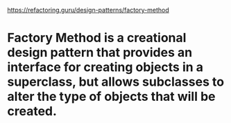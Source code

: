 https://refactoring.guru/design-patterns/factory-method

# Factory Method is a creational design pattern that provides an interface for creating objects in a superclass, but allows subclasses to alter the type of objects that will be created.